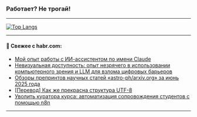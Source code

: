 ### Работает? Не трогай!

---
<!--
#### 🛠️ Technical stack:

![Java](https://img.shields.io/badge/Java-informational?logo=Oracle&style=flat&logoColor=white&color=FF4500)
![Kotlin](https://img.shields.io/badge/Kotlin-informational?logo=Kotlin&style=flat&logoColor=white&color=774D97)
![TS](https://img.shields.io/badge/TypeScript-informational?logo=typeScript&style=flat&logoColor=black&color=017acc)
![Python](https://img.shields.io/badge/Python-informational?logo=Python&style=flat&logoColor=black&color=ffdd54) <br>
![Spring](https://img.shields.io/badge/Spring-informational?logo=Spring&style=flat&logoColor=white&color=6DB33F) 
![SpringBoot](https://img.shields.io/badge/SpringBoot-informational?logo=SpringBoot&style=flat&logoColor=white&color=6DB33F)
![Nest](https://img.shields.io/badge/NestJS-informational?logo=NestJS&style=flat&logoColor=white&color=E0234E) 
![NodeJS](https://img.shields.io/badge/NodeJS-informational?logo=node.js&style=flat&logoColor=white&color=70A760)<br>
![PostgreSQL](https://img.shields.io/badge/PostgreSQL-informational?logo=PostgreSQL&style=flat&logoColor=white&color=DAA520)
![MongoDB](https://img.shields.io/badge/MongoDB-informational?logo=MongoDB&style=flat&logoColor=white&color=870000)
![Apache](https://img.shields.io/badge/Apache-informational?logo=apache&style=flat&logoColor=white&color=f74e28)

___ 
-->

<!--- #### 🛠️ : --->

[![Top Langs](https://github-readme-stats-82jvfl3w3-advtsettinggmailcoms-projects.vercel.app/api/top-langs/?username=zloylis&langs_count=10&hide_title=true&title_color=e6edf3&size_weight=0.5&count_weight=0.5&layout=compact&hide_progress=true&hide_border=true&theme=dracula&hide=css,makefile,cmake)](https://github.com/zloylis)

<!---


####  :octocat:&nbsp;&nbsp; Статистика:

![GitHub stats](https://github-readme-stats-u2qms2cxw-advtsettinggmailcoms-projects.vercel.app/api?username=zloylis&show_icons=true&hide_border=true&theme=dracula&title_color=e6edf3&include_all_commits=true&count_private=true&hide_rank=false&hide_title=true&rank_icon=github)
-->
---

#### 💬 Свежее с habr.com:

<!-- BLOG-POST-LIST:START -->
- [Мой опыт работы с ИИ-ассистентом по имени Claude](https://habr.com/ru/articles/949012/?utm_source=habrahabr&utm_medium=rss&utm_campaign=949012)
- [Невизуальная доступность: опыт незрячего в использовании компьютерного зрения и LLM для взлома цифровых барьеров](https://habr.com/ru/articles/949006/?utm_source=habrahabr&utm_medium=rss&utm_campaign=949006)
- [Обзоры препринтов научных статей «astro-ph/arxiv.org» за июнь 2025 года](https://habr.com/ru/articles/948996/?utm_source=habrahabr&utm_medium=rss&utm_campaign=948996)
- [[Перевод] Как же прекрасна структура UTF-8](https://habr.com/ru/companies/ruvds/articles/947644/?utm_source=habrahabr&utm_medium=rss&utm_campaign=947644)
- [Уволить куратора курса: автоматизация сопровождения студентов с помощью n8n](https://habr.com/ru/articles/948992/?utm_source=habrahabr&utm_medium=rss&utm_campaign=948992)
<!-- BLOG-POST-LIST:END -->

---
